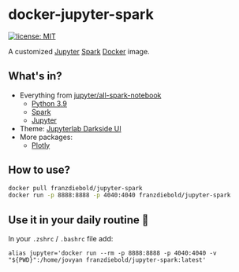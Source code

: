# docker-jupyter-spark

[![license: MIT](https://img.shields.io/badge/license-MIT-brightgreen.svg)](./LICENSE)

A customized [Jupyter](https://jupyter.org/) [Spark](https://spark.apache.org/docs/latest/api/python/) [Docker](https://www.docker.com/) image.

## What's in?

- Everything from [jupyter/all-spark-notebook](https://hub.docker.com/r/jupyter/all-spark-notebook)
  - [Python 3.9](https://www.python.org/)
  - [Spark](https://spark.apache.org/docs/latest/api/python/)
  - [Jupyter](https://jupyter.org/)
- Theme: [Jupyterlab Darkside UI](https://github.com/dunovank/jupyterlab_darkside_ui)
- More packages:
  - [Plotly](https://plotly.com/python/)

## How to use?

```bash
docker pull franzdiebold/jupyter-spark
docker run -p 8888:8888 -p 4040:4040 franzdiebold/jupyter-spark
```

## Use it in your daily routine :rocket:

In your `.zshrc` / `.bashrc` file add:

```bashrc
alias jupyter='docker run --rm -p 8888:8888 -p 4040:4040 -v "${PWD}":/home/jovyan franzdiebold/jupyter-spark:latest'
```
